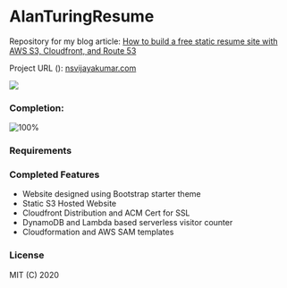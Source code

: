 # AlanTuringResume

Repository for my blog article: [How to build a free static resume site with AWS S3, Cloudfront, and Route 53](https://seanjziegler.com/how-to-build-a-free-static-resume-site-with-aws-s3-cloudfront-and-route-53/)

Project URL (): [nsvijayakumar.com](http://nsvijayakumar.com)

<img src="https://s3-eu-west-1.amazonaws.com/nsvijayakumar.com/mypic.jpg">

### Completion:

![100%](https://progress-bar.dev/100)

### Requirements

### Completed Features

* Website designed using Bootstrap starter theme
* Static S3 Hosted Website
* Cloudfront Distribution and ACM Cert for SSL
* DynamoDB and Lambda based serverless visitor counter
* Cloudformation and AWS SAM templates

### License

MIT (C) 2020


